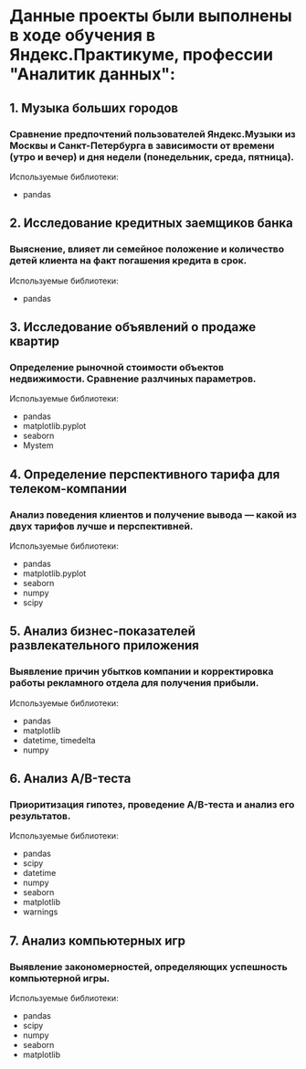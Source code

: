 # Данные проекты были выполнены в ходе обучения в Яндекс.Практикуме, профессии "Аналитик данных":

## 1. Музыка больших городов	
### Сравнение предпочтений пользователей Яндекс.Музыки из Москвы и Санкт-Петербурга в зависимости от времени (утро и вечер) и дня недели (понедельник, среда, пятница).	
Используемые библиотеки: 
- pandas

## 2. Исследование кредитных заемщиков банка	
### Выяснение, влияет ли семейное положение и количество детей клиента на факт погашения кредита в срок.
Используемые библиотеки: 
- pandas

## 3. Исследование объявлений о продаже квартир	
### Определение рыночной стоимости объектов недвижимости. Сравнение разлчиных параметров.
Используемые библиотеки: 
- pandas
- matplotlib.pyplot
- seaborn
- Mystem

## 4. Определение перспективного тарифа для телеком-компании
### Анализ поведения клиентов и получение вывода — какой из двух тарифов лучше и перспективней.
Используемые библиотеки: 
- pandas
- matplotlib.pyplot
- seaborn
- numpy
- scipy

## 5. Анализ бизнес-показателей развлекательного приложения
### Выявление причин убытков компании и корректировка работы рекламного отдела для получения прибыли.
Используемые библиотеки: 
- pandas
- matplotlib
- datetime, timedelta
- numpy

## 6. Анализ A/B-теста
### Приоритизация гипотез, проведение A/B-теста и анализ его результатов.
Используемые библиотеки: 
- pandas
- scipy
- datetime
- numpy
- seaborn
- matplotlib
- warnings

## 7. Анализ компьютерных игр
### Выявление закономерностей, определяющих успешность компьютерной игры.
Используемые библиотеки: 
- pandas
- scipy
- numpy
- seaborn
- matplotlib
